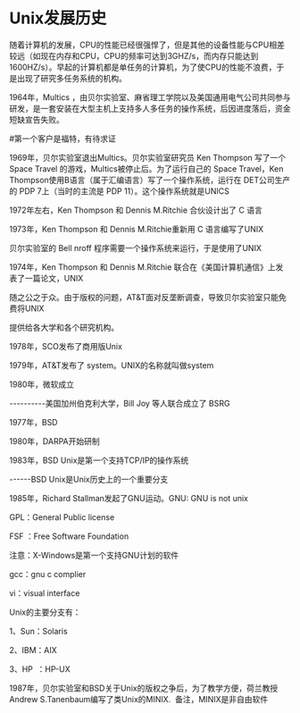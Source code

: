 # Unix发展历史

随着计算机的发展，CPU的性能已经很强悍了，但是其他的设备性能与CPU相差较远（如现在内存和CPU，CPU的频率可达到3GHZ/s，而内存只能达到1600HZ/s）。早起的计算机都是单任务的计算机，为了使CPU的性能不浪费，于是出现了研究多任务系统的机构。

1964年，Multics ，由贝尔实验室、麻省理工学院以及美国通用电气公司共同参与研发，是一套安装在大型主机上支持多人多任务的操作系统，后因进度落后，资金短缺宣告失败。

\#第一个客户是福特，有待求证

1969年，贝尔实验室退出Multics。贝尔实验室研究员 Ken Thompson 写了一个 Space Travel 的游戏，Multics被停止后。为了运行自己的 Space Travel，Ken Thompson使用B语言（属于汇编语言）写了一个操作系统，运行在 DET公司生产的 PDP 7上（当时的主流是 PDP 11）。这个操作系统就是UNICS

1972年左右，Ken Thompson 和 Dennis M.Ritchie 合伙设计出了 C 语言

1973年，Ken Thompson 和 Dennis M.Ritchie重新用 C 语言编写了UNIX

贝尔实验室的 Bell nroff 程序需要一个操作系统来运行，于是使用了UNIX

1974年，Ken Thompson 和 Dennis M.Ritchie 联合在《美国计算机通信》上发表了一篇论文，UNIX

随之公之于众。由于版权的问题，AT&T面对反垄断调查，导致贝尔实验室只能免费将UNIX

提供给各大学和各个研究机构。

1978年，SCO发布了商用版Unix

1979年，AT&T发布了 system。UNIX的名称就叫做system

1980年，微软成立

----------美国加州伯克利大学，Bill Joy 等人联合成立了 BSRG

1977年，BSD

1980年，DARPA开始研制

1983年，BSD Unix是第一个支持TCP/IP的操作系统

------BSD Unix是Unix历史上的一个重要分支

1985年，Richard Stallman发起了GNU运动。GNU: GNU is not unix

GPL：General Public license

FSF ：Free Software Foundation

注意：X-Windows是第一个支持GNU计划的软件

gcc：gnu c complier

vi：visual interface

Unix的主要分支有：

1、Sun：Solaris

2、IBM：AIX

3、HP  ：HP-UX

1987年，贝尔实验室和BSD关于Unix的版权之争后，为了教学方便，荷兰教授Andrew S.Tanenbaum编写了类Unix的MINIX.  备注，MINIX是非自由软件

